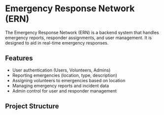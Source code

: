 # Emergency Response Network (ERN)

The Emergency Response Network (ERN) is a backend system that handles emergency reports, responder assignments, and user management. It is designed to aid in real-time emergency responses.

## Features

- User authentication (Users, Volunteers, Admins)
- Reporting emergencies (location, type, description)
- Assigning volunteers to emergencies based on location
- Managing emergency reports and incident data
- Admin control for user and responder management

## Project Structure

